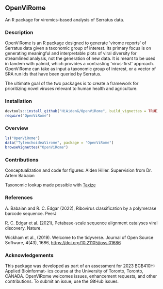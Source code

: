 ## OpenViRome
                                           

An R package for viromics-based analysis of Serratus data. 

### Description

OpenViRome is an R package designed to generate 'virome reports' of Serratus
data given a taxonomic group of interest. Its primary focus is on generating
meaningful and interpretable plots of viral diversity for streamlined analysis,
not the generation of new data. It is meant to be used in tandem with palmid,
which provides a contrasting 'virus-first' approach. OpenViRome can take as
input a taxonomic group of interest, or a vector of SRA run ids that have been
queried by Serratus.

The ultimate goal of the two packages is to create a framework for prioritizing
novel viruses relevant to human health and agriculture. 

### Installation

```r
devtools::install_github("HiAidenG/OpenViRome", build_vignettes = TRUE)
require("OpenViRome")
```

### Overview

```r
ls("OpenViRome")
data("TylenchoideaVirome", package = "OpenViRome")
browseVignettes("OpenViRome")
```

### Contributions

Conceptualization and code for figures: Aiden Hiller. Supervision from Dr. Artem Babaian

Taxonomic lookup made possible with [Taxize](https://github.com/ropensci/taxize)

### References

A. Babaian and R. C. Edgar (2022), Ribovirus classification by a polymerase barcode sequence. PeerJ

R. C. Edgar et al. (2021), Petabase-scale sequence alignment catalyses viral discovery. Nature.

Wickham et al., (2019). Welcome to the tidyverse. Journal of Open Source Software, 4(43), 1686, https://doi.org/10.21105/joss.01686

### Acknowledgements

This package was developed as part of an assessment for 2023 BCB410H: Applied Bioinformat-
ics course at the University of Toronto, Toronto, CANADA. OpenViRome welcomes issues,
enhancement requests, and other contributions. To submit an issue, use the GitHub issues.





